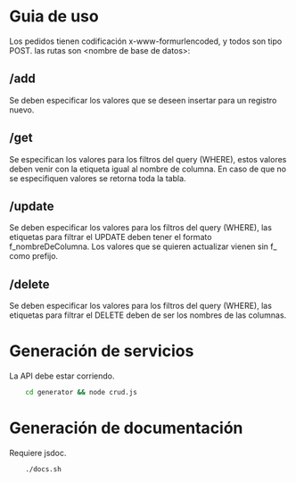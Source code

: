 Guia de uso
============

Los pedidos tienen codificación x-www-formurlencoded, y todos son tipo POST.
las rutas son \<nombre de base de datos\>:

/add
-----

Se deben especificar los valores que se deseen insertar para un registro nuevo.

/get
-----

Se especifican los valores para los filtros del query (WHERE), estos valores deben venir con la etiqueta igual al nombre de columna.
En caso de que no se especifiquen valores se retorna toda la tabla.

/update
-----

Se deben especificar los valores para los filtros del query (WHERE), las etiquetas para filtrar el UPDATE deben tener el formato f_nombreDeColumna.
Los valores que se quieren actualizar vienen sin f_ como prefijo.

/delete
-----

Se deben especificar los valores para los filtros del query (WHERE), las etiquetas para filtrar el DELETE deben de ser los nombres de las columnas.

Generación de servicios
=======================

La API debe estar corriendo.
~~~bash
	cd generator && node crud.js
~~~

 Generación de documentación
=======================

Requiere jsdoc.
~~~bash
	./docs.sh
~~~
